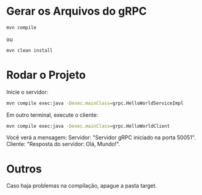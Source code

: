# Gerar os Arquivos do gRPC
``` bash
mvn compile
```

ou

``` bash
mvn clean install
```
# Rodar o Projeto
Inicie o servidor:
``` bash 
mvn compile exec:java -Dexec.mainClass=grpc.HelloWorldServiceImpl
```

Em outro terminal, execute o cliente:
``` bash
mvn compile exec:java -Dexec.mainClass=grpc.HelloWorldClient
```

Você verá a mensagem:
Servidor: "Servidor gRPC iniciado na porta 50051".
Cliente: "Resposta do servidor: Olá, Mundo!".

# Outros
Caso haja problemas na compilação, apague a pasta target.